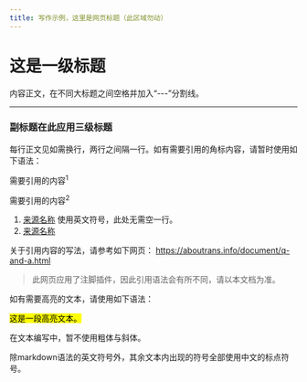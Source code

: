 ```yaml
---
title: 写作示例，这里是网页标题（此区域勿动）
---
```


# 这是一级标题

内容正文，在不同大标题之间空格并加入“---”分割线。

---

### 副标题在此应用三级标题

每行正文见如需换行，两行之间隔一行。如有需要引用的角标内容，请暂时使用如下语法：

需要引用的内容<sup>1</sup>

需要引用的内容<sup>2</sup>

1. [来源名称](链接) 使用英文符号，此处无需空一行。
2. [来源名称](链接)

关于引用内容的写法，请参考如下网页：
https://aboutrans.info/document/q-and-a.html
> 此网页应用了注脚插件，因此引用语法会有所不同，请以本文档为准。

如有需要高亮的文本，请使用如下语法：

<mark>这是一段高亮文本。</mark>

在文本编写中，暂不使用粗体与斜体。

除markdown语法的英文符号外，其余文本内出现的符号全部使用中文的标点符号。
